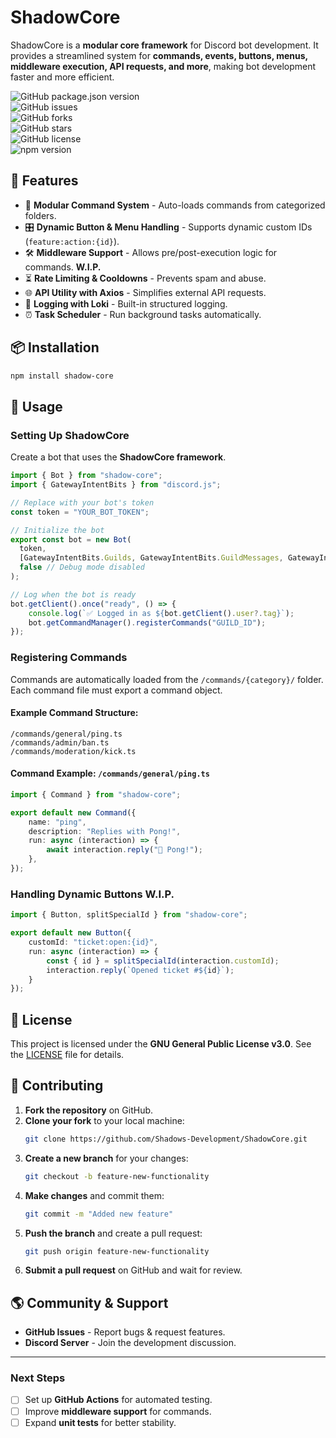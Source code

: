 # ShadowCore  

ShadowCore is a **modular core framework** for Discord bot development. It provides a streamlined system for **commands, events, buttons, menus, middleware execution, API requests, and more**, making bot development faster and more efficient.

![GitHub package.json version](https://img.shields.io/github/package-json/v/Shadows-Development/ShadowCore?style=flat-square)  
![GitHub issues](https://img.shields.io/github/issues/Shadows-Development/ShadowCore?style=flat-square)  
![GitHub forks](https://img.shields.io/github/forks/Shadows-Development/ShadowCore?style=flat-square)  
![GitHub stars](https://img.shields.io/github/stars/Shadows-Development/ShadowCore?style=flat-square)  
![GitHub license](https://img.shields.io/github/license/Shadows-Development/ShadowCore?style=flat-square)  
![npm version](https://img.shields.io/npm/v/shadow-core?style=flat-square)  

## 🌟 Features
- 🚀 **Modular Command System** - Auto-loads commands from categorized folders.
- 🎛 **Dynamic Button & Menu Handling** - Supports dynamic custom IDs (`feature:action:{id}`). 
- 🛠 **Middleware Support** - Allows pre/post-execution logic for commands. **W.I.P.**
- ⏳ **Rate Limiting & Cooldowns** - Prevents spam and abuse.
- 🌐 **API Utility with Axios** - Simplifies external API requests.
- 📜 **Logging with Loki** - Built-in structured logging.
- ⏰ **Task Scheduler** - Run background tasks automatically.

## 📦 Installation
```bash
npm install shadow-core
```

## 🚀 Usage

### **Setting Up ShadowCore**
Create a bot that uses the **ShadowCore framework**.

```ts
import { Bot } from "shadow-core";
import { GatewayIntentBits } from "discord.js";

// Replace with your bot's token
const token = "YOUR_BOT_TOKEN";

// Initialize the bot
export const bot = new Bot(
  token,
  [GatewayIntentBits.Guilds, GatewayIntentBits.GuildMessages, GatewayIntentBits.MessageContent],
  false // Debug mode disabled
);

// Log when the bot is ready
bot.getClient().once("ready", () => {
    console.log(`✅ Logged in as ${bot.getClient().user?.tag}`);
    bot.getCommandManager().registerCommands("GUILD_ID");
});
```

### **Registering Commands**
Commands are automatically loaded from the `/commands/{category}/` folder.  
Each command file must export a command object.

#### **Example Command Structure:**
```
/commands/general/ping.ts
/commands/admin/ban.ts
/commands/moderation/kick.ts
```

#### **Command Example: `/commands/general/ping.ts`**
```ts
import { Command } from "shadow-core";

export default new Command({
    name: "ping",
    description: "Replies with Pong!",
    run: async (interaction) => {
        await interaction.reply("🏓 Pong!");
    },
});
```

### **Handling Dynamic Buttons** **W.I.P.**
```ts
import { Button, splitSpecialId } from "shadow-core";

export default new Button({
    customId: "ticket:open:{id}",
    run: async (interaction) => {
        const { id } = splitSpecialId(interaction.customId);
        interaction.reply(`Opened ticket #${id}`);
    }
});
```

## 📜 License
This project is licensed under the **GNU General Public License v3.0**. See the [LICENSE](LICENSE) file for details.

## 🤝 Contributing
1. **Fork the repository** on GitHub.
2. **Clone your fork** to your local machine:
   ```bash
   git clone https://github.com/Shadows-Development/ShadowCore.git
   ```
3. **Create a new branch** for your changes:
   ```bash
   git checkout -b feature-new-functionality
   ```
4. **Make changes** and commit them:
   ```bash
   git commit -m "Added new feature"
   ```
5. **Push the branch** and create a pull request:
   ```bash
   git push origin feature-new-functionality
   ```
6. **Submit a pull request** on GitHub and wait for review.

## 🌎 Community & Support
- **GitHub Issues** - Report bugs & request features.
- **Discord Server** - Join the development discussion.

---

### **Next Steps**
- [ ] Set up **GitHub Actions** for automated testing.
- [ ] Improve **middleware support** for commands.
- [ ] Expand **unit tests** for better stability.
